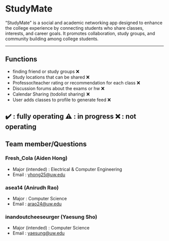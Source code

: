 # StudyMate
“StudyMate" is a social and academic networking app designed to enhance the college experience by connecting students who share classes, interests, and career goals. It promotes collaboration, study groups, and community building among college students.

---------------------------------------------------------------------

## Functions

- finding friend or study groups :x:
- Study locations that can be shared :x:
- Professor/teacher rating or recommendation for each class :x:
- Discussion forums about the exams or hw :x:
- Calendar Sharing  (todolist sharing) :x:
- User adds classes to profile to generate feed :x:

:heavy_check_mark: : fully operating :warning: : in progress :x: : not operating
---------------------------------------------------------------------

## Team member/Questions

### Fresh_Cola (Aiden Hong)
- Major (intended) : Electrical & Computer Engineering
- Email : yhong25@uw.edu

### asea14 (Anirudh Rao)
- Major : Computer Science
- Email : arao24@uw.edu

### inandoutcheeseurger (Yaesung Sho)
- Major (intended) : Computer Science
- Email : yaesung@uw.edu






